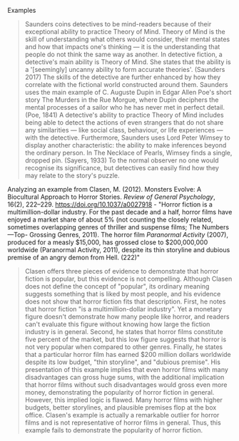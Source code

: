 Examples

> Saunders coins detectives to be mind-readers because of their exceptional ability to practice Theory of Mind. Theory of Mind is the skill of understanding what others would consider, their mental states and how that impacts one's thinking — it is the understanding that people do not think the same way as another. In detective fiction, a detective's main ability is Theory of Mind. She states that the ability is a '[seemingly] uncanny ability to form accurate theories'. (Saunders 2017) The skills of the detective are further enhanced by how they correlate with the fictional world constructed around them. Saunders uses the main example of C. Auguste Dupin in Edgar Allen Poe's short story The Murders in the Rue Morgue, where Dupin deciphers the mental processes of a sailor who he has never met in perfect detail. (Poe, 1841) A detective's ability to practice Theory of Mind includes being able to detect the actions of even strangers that do not share any similarities — like social class, behaviour, or life experiences — with the detective. Furthermore, Saunders uses Lord Peter Wimsey to display another characteristic: the ability to make inferences beyond the ordinary person. In The Necklace of Pearls, Wimsey finds a single, dropped pin. (Sayers, 1933) To the normal observer no one would recognise its significance, but detectives can easily find how they may relate to the story's puzzle.

Analyzing an example from Clasen, M. (2012). Monsters Evolve: A Biocultural Approach to Horror Stories. _Review of General Psychology_, 16(2), 222–229. https://doi.org/10.1037/a0027918
	- "Horror fiction is a multimillion-dollar industry. For the past decade and a half, horror films have enjoyed a market share of about 5% (not counting the closely related, sometimes overlapping genres of thriller and suspense films; The Numbers—Top- Grossing Genres, 2011). The horror film _Paranormal Activity_ (2007), produced for a measly $15,000, has grossed close to $200,000,000 worldwide (Paranormal Activity, 2011), despite its thin storyline and dubious premise of an angry demon from Hell. (222)"

> Clasen offers three pieces of evidence to demonstrate that horror fiction is popular, but this evidence is not compelling. Although Clasen does not define the concept of "popular", its ordinary meaning suggests something that is liked by most people, and his evidence does not show that horror fiction fits that description. First, he notes that horror fiction "is a multimillion-dollar industry". Yet a monetary figure doesn't demonstrate how many people like horror, and readers can't evaluate this figure without knowing how large the fiction industry is in general. Second, he states that horror films constitute five percent of the market, but this low figure suggests that horror is not very popular when compared to other genres. Finally, he states that a particular horror film has earned $200 million dollars worldwide despite its low budget, "thin storyline", and "dubious premise". His presentation of this example implies that even horror films with many disadvantages can gross huge sums, with the additional implication that horror films without such disadvantages would gross even more money, demonstrating the popularity of horror fiction in general. However, this implied logic is flawed. Many horror films with higher budgets, better storylines, and plausible premises flop at the box office. Clasen's example is actually a remarkable outlier for horror films and is not representative of horror films in general. Thus, this example fails to demonstrate the popularity of horror fiction.
